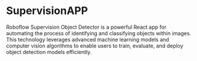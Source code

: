 ﻿# SupervisionAPP
Roboflow Supervision Object Detector is a powerful React app for automating the process of identifying and classifying objects within images. This technology leverages advanced machine learning models and computer vision algorithms to enable users to train, evaluate, and deploy object detection models efficiently.
